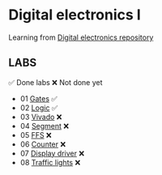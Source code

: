 # Digital electronics I
Learning from [Digital electronics repository](https://github.com/tomas-fryza/digital-electronics-1)
## LABS
:white_check_mark: Done labs  :x: Not done yet
* 01 [Gates](labs/01-gates) :white_check_mark:
* 02 [Logic](labs/02-logic) :white_check_mark:
* 03 [Vivado](labs/03-vivado) :x:
* 04 [Segment](labs/04-segment) :x:
* 05 [FFS](labs/05-ffs) :x:
* 06 [Counter](labs//06-counter) :x:
* 07 [Display driver](labs/07-display_driver) :x:
* 08 [Traffic lights](labs/08-traffic_lights) :x:
